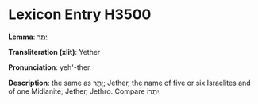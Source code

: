 # Lexicon Entry H3500

**Lemma**: יֶתֶר

**Transliteration (xlit)**: Yether

**Pronunciation**: yeh'-ther

**Description**:
the same as יֶתֶר; Jether, the name of five or six Israelites and of one Midianite; Jether, Jethro. Compare יִתְרוֹ.

